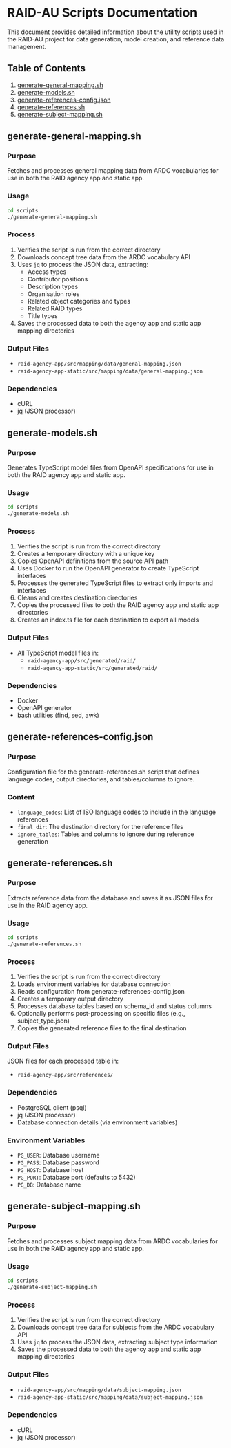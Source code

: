 # RAID-AU Scripts Documentation

This document provides detailed information about the utility scripts used in the RAID-AU project for data generation, model creation, and reference data management.

## Table of Contents

1. [generate-general-mapping.sh](#generate-general-mappingsh)
2. [generate-models.sh](#generate-modelssh)
3. [generate-references-config.json](#generate-references-configjson)
4. [generate-references.sh](#generate-referencessh)
5. [generate-subject-mapping.sh](#generate-subject-mappingsh)

## generate-general-mapping.sh

### Purpose
Fetches and processes general mapping data from ARDC vocabularies for use in both the RAID agency app and static app.

### Usage
```bash
cd scripts
./generate-general-mapping.sh
```

### Process
1. Verifies the script is run from the correct directory
2. Downloads concept tree data from the ARDC vocabulary API
3. Uses `jq` to process the JSON data, extracting:
   - Access types
   - Contributor positions
   - Description types
   - Organisation roles
   - Related object categories and types
   - Related RAID types
   - Title types
4. Saves the processed data to both the agency app and static app mapping directories

### Output Files
- `raid-agency-app/src/mapping/data/general-mapping.json`
- `raid-agency-app-static/src/mapping/data/general-mapping.json`

### Dependencies
- cURL
- jq (JSON processor)

## generate-models.sh

### Purpose
Generates TypeScript model files from OpenAPI specifications for use in both the RAID agency app and static app.

### Usage
```bash
cd scripts
./generate-models.sh
```

### Process
1. Verifies the script is run from the correct directory
2. Creates a temporary directory with a unique key
3. Copies OpenAPI definitions from the source API path
4. Uses Docker to run the OpenAPI generator to create TypeScript interfaces
5. Processes the generated TypeScript files to extract only imports and interfaces
6. Cleans and creates destination directories
7. Copies the processed files to both the RAID agency app and static app directories
8. Creates an index.ts file for each destination to export all models

### Output Files
- All TypeScript model files in:
  - `raid-agency-app/src/generated/raid/`
  - `raid-agency-app-static/src/generated/raid/`

### Dependencies
- Docker
- OpenAPI generator
- bash utilities (find, sed, awk)

## generate-references-config.json

### Purpose
Configuration file for the generate-references.sh script that defines language codes, output directories, and tables/columns to ignore.

### Content
- `language_codes`: List of ISO language codes to include in the language references
- `final_dir`: The destination directory for the reference files
- `ignore_tables`: Tables and columns to ignore during reference generation

## generate-references.sh

### Purpose
Extracts reference data from the database and saves it as JSON files for use in the RAID agency app.

### Usage
```bash
cd scripts
./generate-references.sh
```

### Process
1. Verifies the script is run from the correct directory
2. Loads environment variables for database connection
3. Reads configuration from generate-references-config.json
4. Creates a temporary output directory
5. Processes database tables based on schema_id and status columns
6. Optionally performs post-processing on specific files (e.g., subject_type.json)
7. Copies the generated reference files to the final destination

### Output Files
JSON files for each processed table in:
- `raid-agency-app/src/references/`

### Dependencies
- PostgreSQL client (psql)
- jq (JSON processor)
- Database connection details (via environment variables)

### Environment Variables
- `PG_USER`: Database username
- `PG_PASS`: Database password
- `PG_HOST`: Database host
- `PG_PORT`: Database port (defaults to 5432)
- `PG_DB`: Database name

## generate-subject-mapping.sh

### Purpose
Fetches and processes subject mapping data from ARDC vocabularies for use in both the RAID agency app and static app.

### Usage
```bash
cd scripts
./generate-subject-mapping.sh
```

### Process
1. Verifies the script is run from the correct directory
2. Downloads concept tree data for subjects from the ARDC vocabulary API
3. Uses `jq` to process the JSON data, extracting subject type information
4. Saves the processed data to both the agency app and static app mapping directories

### Output Files
- `raid-agency-app/src/mapping/data/subject-mapping.json`
- `raid-agency-app-static/src/mapping/data/subject-mapping.json`

### Dependencies
- cURL
- jq (JSON processor)
